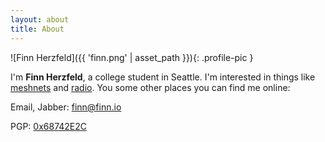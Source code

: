 ```yaml
---
layout: about
title: About
---
```


![Finn Herzfeld]({{ 'finn.png' | asset_path }}){: .profile-pic }

I'm **Finn Herzfeld**, a college student in Seattle. I'm interested in things
like [meshnets](https://seattlemesh.net) and [radio](https://uwave.fm). You some
other places you can find me online:

Email, Jabber: finn@finn.io

PGP: [0x68742E2C](/keys/pgp)
